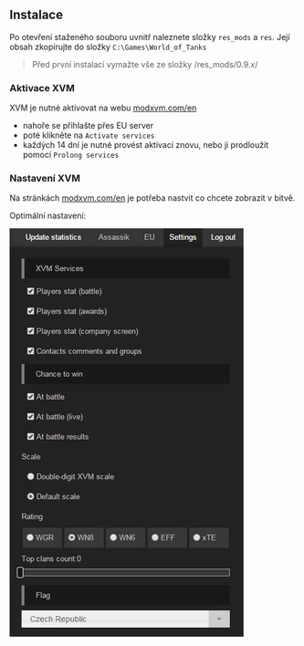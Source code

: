 [img_xvm_setting]:images/xvm_setting.jpg

## Instalace
Po otevření staženého souboru uvnitř naleznete složky `res_mods` a `res`.
Její obsah zkopírujte do složky
`C:\Games\World_of_Tanks`

> Před první instalací vymažte vše ze složky /res_mods/0.9.x/

### Aktivace XVM
XVM je nutné aktivovat na webu [modxvm.com/en](http://www.modxvm.com/en)

- nahoře se přihlašte přes EU server
- poté klikněte na `Activate services`
- každých 14 dní je nutné provést aktivaci znovu, nebo ji prodloužit pomocí `Prolong services`


### Nastavení XVM
Na stránkách [modxvm.com/en](http://www.modxvm.com/en) je potřeba nastvit co chcete zobrazit v bitvě.

Optimální nastavení: 

![img_xvm_setting]